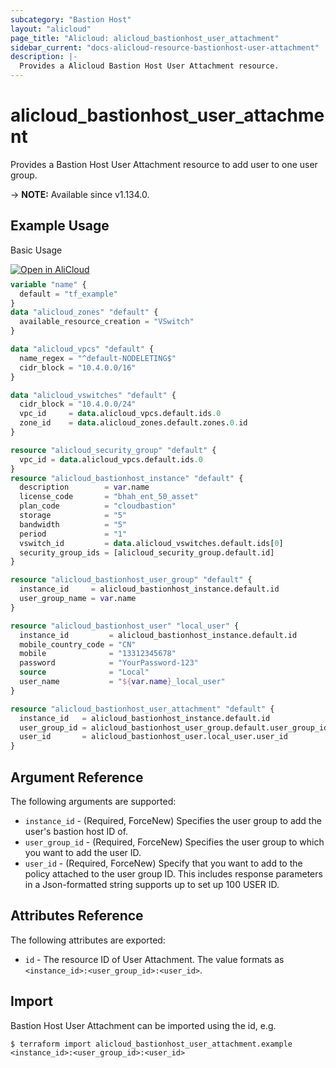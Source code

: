 ```yaml
---
subcategory: "Bastion Host"
layout: "alicloud"
page_title: "Alicloud: alicloud_bastionhost_user_attachment"
sidebar_current: "docs-alicloud-resource-bastionhost-user-attachment"
description: |-
  Provides a Alicloud Bastion Host User Attachment resource.
---
```


# alicloud_bastionhost_user_attachment

Provides a Bastion Host User Attachment resource to add user to one user group.

-> **NOTE:** Available since v1.134.0.

## Example Usage

Basic Usage

<div style="display: block;margin-bottom: 40px;"><div class="oics-button" style="float: right;position: absolute;margin-bottom: 10px;">
  <a href="https://api.aliyun.com/terraform?resource=alicloud_bastionhost_user_attachment&exampleId=fa9ede33-e08c-03dd-3e8b-005c50047fc1fef4807f&activeTab=example&spm=docs.r.bastionhost_user_attachment.0.fa9ede33e0&intl_lang=EN_US" target="_blank">
    <img alt="Open in AliCloud" src="https://img.alicdn.com/imgextra/i1/O1CN01hjjqXv1uYUlY56FyX_!!6000000006049-55-tps-254-36.svg" style="max-height: 44px; max-width: 100%;">
  </a>
</div></div>

```terraform
variable "name" {
  default = "tf_example"
}
data "alicloud_zones" "default" {
  available_resource_creation = "VSwitch"
}

data "alicloud_vpcs" "default" {
  name_regex = "^default-NODELETING$"
  cidr_block = "10.4.0.0/16"
}

data "alicloud_vswitches" "default" {
  cidr_block = "10.4.0.0/24"
  vpc_id     = data.alicloud_vpcs.default.ids.0
  zone_id    = data.alicloud_zones.default.zones.0.id
}

resource "alicloud_security_group" "default" {
  vpc_id = data.alicloud_vpcs.default.ids.0
}
resource "alicloud_bastionhost_instance" "default" {
  description        = var.name
  license_code       = "bhah_ent_50_asset"
  plan_code          = "cloudbastion"
  storage            = "5"
  bandwidth          = "5"
  period             = "1"
  vswitch_id         = data.alicloud_vswitches.default.ids[0]
  security_group_ids = [alicloud_security_group.default.id]
}

resource "alicloud_bastionhost_user_group" "default" {
  instance_id     = alicloud_bastionhost_instance.default.id
  user_group_name = var.name
}

resource "alicloud_bastionhost_user" "local_user" {
  instance_id         = alicloud_bastionhost_instance.default.id
  mobile_country_code = "CN"
  mobile              = "13312345678"
  password            = "YourPassword-123"
  source              = "Local"
  user_name           = "${var.name}_local_user"
}

resource "alicloud_bastionhost_user_attachment" "default" {
  instance_id   = alicloud_bastionhost_instance.default.id
  user_group_id = alicloud_bastionhost_user_group.default.user_group_id
  user_id       = alicloud_bastionhost_user.local_user.user_id
}
```

## Argument Reference

The following arguments are supported:

* `instance_id` - (Required, ForceNew) Specifies the user group to add the user's bastion host ID of.
* `user_group_id` - (Required, ForceNew) Specifies the user group to which you want to add the user ID.
* `user_id` - (Required, ForceNew) Specify that you want to add to the policy attached to the user group ID. This includes response parameters in a Json-formatted string supports up to set up 100 USER ID.

## Attributes Reference

The following attributes are exported:

* `id` - The resource ID of User Attachment. The value formats as `<instance_id>:<user_group_id>:<user_id>`.

## Import

Bastion Host User Attachment can be imported using the id, e.g.

```shell
$ terraform import alicloud_bastionhost_user_attachment.example <instance_id>:<user_group_id>:<user_id>
```

